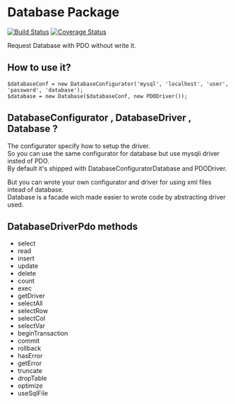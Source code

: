 # Database Package

[![Build Status](https://travis-ci.org/Rancoud/Database.svg?branch=master)](https://travis-ci.org/Rancoud/Database) [![Coverage Status](https://coveralls.io/repos/github/Rancoud/Database/badge.svg?branch=master)](https://coveralls.io/github/Rancoud/Database?branch=master)

Request Database with PDO without write it.  

## How to use it?
```
$databaseConf = new DatabaseConfigurator('mysql', 'localhost', 'user', 'password', 'database');  
$database = new Database($databaseConf, new PDODriver());  
```

## DatabaseConfigurator , DatabaseDriver , Database ?
The configurator specify how to setup the driver.  
So you can use the same configurator for database but use mysqli driver insted of PDO.  
By default it's shipped with DatabaseConfiguratorDatabase and PDODriver.  

But you can wrote your own configurator and driver for using xml files intead of database.  
Database is a facade wich made easier to wrote code by abstracting driver used.

## DatabaseDriverPdo methods
* select  
* read  
* insert  
* update  
* delete  
* count  
* exec  
* getDriver  
* selectAll  
* selectRow  
* selectCol  
* selectVar  
* beginTransaction  
* commit  
* rollback  
* hasError  
* getError  
* truncate  
* dropTable  
* optimize  
* useSqlFile  